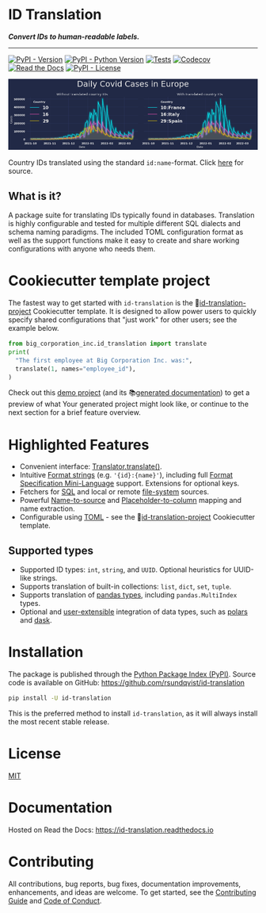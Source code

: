 # ID Translation <!-- omit in toc -->
**_Convert IDs to human-readable labels._**

-----------------

[![PyPI - Version](https://img.shields.io/pypi/v/id-translation.svg)](https://pypi.python.org/pypi/id-translation)
[![PyPI - Python Version](https://img.shields.io/pypi/pyversions/id-translation.svg)](https://pypi.python.org/pypi/id-translation)
[![Tests](https://github.com/rsundqvist/id-translation/workflows/tests/badge.svg)](https://github.com/rsundqvist/id-translation/actions?workflow=tests)
[![Codecov](https://codecov.io/gh/rsundqvist/id-translation/branch/master/graph/badge.svg)](https://codecov.io/gh/rsundqvist/id-translation)
[![Read the Docs](https://readthedocs.org/projects/id-translation/badge/)](https://id-translation.readthedocs.io/)
[![PyPI - License](https://img.shields.io/pypi/l/id-translation.svg)](https://pypi.python.org/pypi/id-translation)

<div align="center">
  <img src="https://github.com/rsundqvist/id-translation/raw/master/docs/_images/covid-europe-mplcyberpunk-theme.png"><br>
</div>

Country IDs translated using the standard `id:name`-format. Click [here][ecdc] for source.

[ecdc]: https://www.ecdc.europa.eu/en/publications-data/download-todays-data-geographic-distribution-covid-19-cases-worldwide

## What is it?
A package suite for translating IDs typically found in databases. Translation is highly configurable and tested for 
multiple different SQL dialects and schema naming paradigms. The included TOML configuration format as well as the
support functions make it easy to create and share working configurations with anyone who needs them.

# Cookiecutter template project
The fastest way to get started with `id-translation` is the 🍪[id-translation-project] Cookiecutter template. It is
designed to allow power users to quickly specify shared configurations that "just work" for other users; see the example
below.

```python
from big_corporation_inc.id_translation import translate
print(
  "The first employee at Big Corporation Inc. was:", 
  translate(1, names="employee_id"),
)
```

Check out this [demo project](https://github.com/rsundqvist/id-translation-project/tree/master/demo/bci-id-translation)
(and its 📚[generated documentation](https://rsundqvist.github.io/id-translation-project/)) to get a preview of what 
Your generated project might look like, or continue to the next section for a brief feature overview.

[id-translation-project]: https://github.com/rsundqvist/id-translation-project/

# Highlighted Features
- Convenient interface: [Translator.translate()].
- Intuitive [Format strings] (e.g. `'{id}:{name}'`), including full
  [Format Specification Mini-Language] support. Extensions for optional keys.
- Fetchers for [SQL] and local or remote [file-system] sources.
- Powerful [Name-to-source] and [Placeholder-to-column] mapping and name extraction.
- Configurable using [TOML] - see the 🍪[id-translation-project] Cookiecutter template.

[Format strings]: https://id-translation.readthedocs.io/en/stable/_autosummary/id_translation.offline.html#id_translation.offline.Format
[Format Specification Mini-Language]: https://docs.python.org/3/library/string.html#formatspec
[SQL]: https://id-translation.readthedocs.io/en/stable/_autosummary/id_translation.fetching.html#id_translation.fetching.SqlFetcher
[file-system]: https://id-translation.readthedocs.io/en/stable/_autosummary/id_translation.fetching.html#id_translation.fetching.PandasFetcher
[Name-to-source]: https://id-translation.readthedocs.io/en/stable/documentation/translation-primer.html#name-to-source-mapping
[Placeholder-to-column]: https://id-translation.readthedocs.io/en/stable/documentation/translation-primer.html#placeholder-mapping
[TOML]: https://id-translation.readthedocs.io/en/stable/documentation/translator-config.html
[cached instances]: https://id-translation.readthedocs.io/en/stable/_autosummary/id_translation.Translator.load_persistent_instance.html
[Translator.translate()]: https://id-translation.readthedocs.io/en/stable/_autosummary/id_translation.Translator.translate.html

## Supported types
- Supported ID types: `int`, `string`, and `UUID`. Optional heuristics for UUID-like strings.
- Supports translation of built-in collections: `list`, `dict`, `set`, `tuple`.
- Supports translation of [pandas types][pandas-translation], including `pandas.MultiIndex` types.
- Optional and [user-extensible] integration of data types, such as [polars] and [dask].

[pandas-translation]: https://id-translation.readthedocs.io/en/stable/documentation/examples/notebooks/cookbook/pandas-index.html
[user-extensible]: https://id-translation.readthedocs.io/en/stable/_autosummary/id_translation.dio.html#id_translation.dio.register_io
[polars]: https://id-translation.readthedocs.io/en/stable/_autosummary/id_translation.dio.integration.polars.html
[dask]: https://id-translation.readthedocs.io/en/stable/_autosummary/id_translation.dio.integration.dask.html

# Installation
The package is published through the [Python Package Index (PyPI)]. Source code
is available on GitHub: https://github.com/rsundqvist/id-translation

```sh
pip install -U id-translation
```

This is the preferred method to install `id-translation`, as it will always install the
most recent stable release.

# License
[MIT](LICENSE.md)

# Documentation
Hosted on Read the Docs: https://id-translation.readthedocs.io

# Contributing

All contributions, bug reports, bug fixes, documentation improvements, enhancements, and ideas are welcome. To get 
started, see the [Contributing Guide](CONTRIBUTING.md) and [Code of Conduct](CODE_OF_CONDUCT.md).

[Python Package Index (PyPI)]: https://pypi.org/project/id-translation
